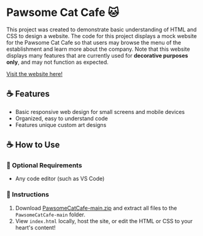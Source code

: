 # Pawsome Cat Cafe :cat:
This project was created to demonstrate basic understanding of HTML and CSS to design a website. The code for this project displays a mock website for the Pawsome Cat Cafe so that users may browse the menu of the establishment and learn more about the company. Note that this website displays many features that are currently used for **decorative purposes only**, and may not function as expected.

[Visit the website here!](https://kclout.github.io/PawsomeCatCafe/)

## :coffee: Features
- Basic responsive web design for small screens and mobile devices
- Organized, easy to understand code
- Features unique custom art designs

## :coffee: How to Use

### :paw_prints: Optional Requirements
- Any code editor (such as VS Code)

### :paw_prints: Instructions
1. Download [PawsomeCatCafe-main.zip](https://github.com/kclout/PawsomeCatCafe/archive/refs/heads/main.zip) and extract all files to the `PawsomeCatCafe-main` folder.
2. View `index.html` locally, host the site, or edit the HTML or CSS to your heart's content!
